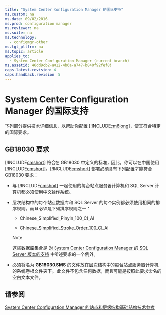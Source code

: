 ```yaml
---
title: "System Center Configuration Manager 的国际支持"
ms.custom: na
ms.date: 09/02/2016
ms.prod: configuration-manager
ms.reviewer: na
ms.suite: na
ms.technology: 
  - configmgr-other
ms.tgt_pltfrm: na
ms.topic: article
applies_to: 
  - System Center Configuration Manager (current branch)
ms.assetid: 46dd9cb2-a812-4b6a-a747-b840f92fef8b
caps.latest.revision: 6
caps.handback.revision: 5
---
```

# System Center Configuration Manager 的国际支持
下列部分提供技术详细信息，以帮助你配置 [!INCLUDE[cm6long](../LocTest/includes/cm6long_md.md)]，使其符合特定的国际要求。  
  
## GB18030 要求  
 [!INCLUDE[cmshort](../LocTest/includes/cmshort_md.md)] 符合在 GB18030 中定义的标准，因此，你可以在中国使用 [!INCLUDE[cmshort](../LocTest/includes/cmshort_md.md)]。[!INCLUDE[cmshort](../LocTest/includes/cmshort_md.md)] 部署必须具有下列配置才能符合 GB18030 要求：  
  
-   与 [!INCLUDE[cmshort](../LocTest/includes/cmshort_md.md)] 一起使用的每台站点服务器计算机和 SQL Server 计算机都必须使用中文操作系统。  
  
-   层次结构中的每个站点数据库和 SQL Server 的每个实例都必须使用相同的排序规则，而且必须是下列排序规则之一：  
  
    -   Chinese\_Simplified\_Pinyin\_100\_CI\_AI  
  
    -   Chinese\_Simplified\_Stroke\_Order\_100\_CI\_AI  
  
    > [!NOTE]  
    >  这些数据库集合是 [对 System Center Configuration Manager 的 SQL Server 版本的支持](../LocTest/Support-for-SQL-Server-versions-for-System-Center-Configuration-Manager.md) 中所述要求的一个例外。  
  
-   必须将名为 **GB18030.SMS** 的文件放在层次结构中的每台站点服务器计算机的系统卷根文件夹下。 此文件不包含任何数据，而且可能是按照此要求命名的空白文本文件。  
  
## 请参阅  
 [System Center Configuration Manager 的站点和层级结构基础结构技术参考](../LocTest/Site-and-hierarchy-infrastructure-technical-reference-for-System-Center-Configuration-Manager.md)